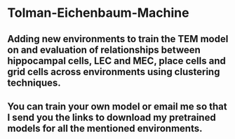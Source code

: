 # Tolman-Eichenbaum-Machine

## Adding new environments to train the TEM model on and evaluation of relationships between hippocampal cells, LEC and MEC, place cells and grid cells across environments using clustering techniques.

## You can train your own model or email me so that I send you the links to download my pretrained models for all the mentioned environments.
